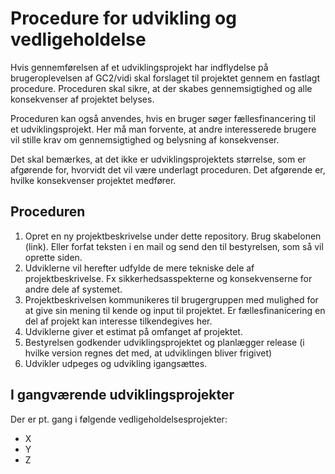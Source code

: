 # Procedure for udvikling og vedligeholdelse
Hvis gennemførelsen af et udviklingsprojekt har indflydelse på brugeroplevelsen af GC2/vidi skal forslaget til projektet gennem en fastlagt procedure. Proceduren skal sikre, at der skabes gennemsigtighed og alle konsekvenser af projektet belyses.

Proceduren kan også anvendes, hvis en bruger søger fællesfinancering til et udviklingsprojekt. Her må man forvente, at andre interesserede brugere vil stille krav om gennemsigtighed og belysning af konsekvenser.

Det skal bemærkes, at det ikke er udviklingsprojektets størrelse, som er afgørende for, hvorvidt det vil være underlagt proceduren. Det afgørende er, hvilke konsekvenser projektet medfører.

## Proceduren
1. Opret en ny projektbeskrivelse under dette repository. Brug skabelonen (link). Eller forfat teksten i en mail og send den til bestyrelsen, som så vil oprette siden.
2. Udviklerne vil herefter udfylde de mere tekniske dele af projektbeskrivelse. Fx sikkerhedsasspekterne og konsekvenserne for andre dele af systemet.
3. Projektbeskrivelsen kommunikeres til brugergruppen med mulighed for at give sin mening til kende og input til projektet. Er fællesfinanicering en del af projekt kan interesse tilkendegives her.
4. Udviklerne giver et estimat på omfanget af projektet.
5. Bestyrelsen godkender udviklingsprojektet og planlægger release (i hvilke version regnes det med, at udviklingen bliver frigivet)
4. Udvikler udpeges og udvikling igangsættes.


## I gangværende udviklingsprojekter
Der er pt. gang i følgende vedligeholdelsesprojekter:
- X
- Y
- Z
